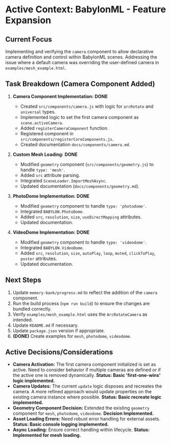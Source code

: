 # Active Context: BabylonML - Feature Expansion

## Current Focus

Implementing and verifying the `camera` component to allow declarative camera definition and control within BabylonML scenes. Addressing the issue where a default camera was overriding the user-defined camera in `examples/mesh_example.html`.

## Task Breakdown (Camera Component Added)

1.  **Camera Component Implementation:** **DONE**
    *   Created `src/components/camera.js` with logic for `arcRotate` and `universal` types.
    *   Implemented logic to set the first camera component as `scene.activeCamera`.
    *   Added `registerCameraComponent` function.
    *   Registered component in `src/components/registerCoreComponents.js`.
    *   Created documentation `docs/components/camera.md`.
2.  **Custom Mesh Loading:** **DONE**
    *   Modified `geometry` component (`src/components/geometry.js`) to handle `type: 'mesh'`.
    *   Added `src` attribute parsing.
    *   Integrated `SceneLoader.ImportMeshAsync`.
    *   Updated documentation (`docs/components/geometry.md`).

2.  **PhotoDome Implementation:** **DONE**
    *   Modified `geometry` component to handle `type: 'photodome'`.
    *   Integrated `BABYLON.PhotoDome`.
    *   Added `src`, `resolution`, `size`, `useDirectMapping` attributes.
    *   Updated documentation.

3.  **VideoDome Implementation:** **DONE**
    *   Modified `geometry` component to handle `type: 'videodome'`.
    *   Integrated `BABYLON.VideoDome`.
    *   Added `src`, `resolution`, `size`, `autoPlay`, `loop`, `muted`, `clickToPlay`, `poster` attributes.
    *   Updated documentation.

## Next Steps

1.  Update `memory-bank/progress.md` to reflect the addition of the `camera` component.
2.  Run the build process (`npm run build`) to ensure the changes are bundled correctly.
3.  Verify `examples/mesh_example.html` uses the `ArcRotateCamera` as intended.
4.  Update `README.md` if necessary.
5.  Update `package.json` version if appropriate.
6.  **(DONE)** Create examples for `mesh`, `photodome`, `videodome`.

## Active Decisions/Considerations

-   **Camera Activation:** The first camera component initialized is set as active. Need to consider behavior if multiple cameras are defined or if the active one is removed dynamically. **Status: Basic 'first-one-wins' logic implemented.**
-   **Camera Updates:** The current `update` logic disposes and recreates the camera. A more refined approach would update properties on the existing camera instance where possible. **Status: Basic recreate logic implemented.**
-   **Geometry Component Decision:** Extended the existing `geometry` component for `mesh`, `photodome`, `videodome`. **Decision Implemented.**
-   **Asset Loading Errors:** Need robust error handling for external assets. **Status: Basic console logging implemented.**
-   **Async Loading:** Ensure correct handling within lifecycle. **Status: Implemented for mesh loading.**
